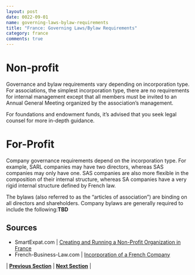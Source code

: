 ```yaml
---
layout: post
date: 0022-09-01
name: governing-laws-bylaw-requirements
title: "France: Governing Laws/Bylaw Requirements"
category: france
comments: true
---
```

# Non-profit
Governance and bylaw requirements vary depending on incorporation type. For associations, the simplest incorporation type, there are no requirements for internal management except that all members must be invited to an Annual General Meeting organized by the association’s management. 

For foundations and endowment funds, it’s advised that you seek legal counsel for more in-depth guidance.

# For-Profit
Company governance requirements depend on the incorporation type. For example, SARL companies may have two directors, whereas SAS companies may only have one. SAS companies are also more flexible in the composition of their internal structure, whereas SA companies have a very rigid internal structure defined by French law. 

The bylaws (also referred to as the “articles of association”) are binding on all directors and shareholders. Company bylaws are generally required to include the following:**TBD**

Sources
--- 
- SmartExpat.com | [Creating and Running a Non-Profit Organization in France](https://smartexpat.com/france/how-to-guides/work/non-profit-associations)
- French-Business-Law.com | [Incorporation of a French Company](http://www.french-business-law.com/incorporation-of-a-french-company-bylaws-article4.html)


| **[Previous Section]( https://neo-project.github.io/global-blockchain-compliance-hub//france/france-tax-and-auditing-requirements.html)** | **[Next Section]( https://neo-project.github.io/global-blockchain-compliance-hub//france/france-laws-token-sales.html)** |
